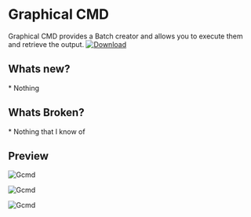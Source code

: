 <h1>Graphical CMD</h1>
Graphical CMD provides a Batch creator and allows you to execute them and retrieve the output.

<a href="url">
  <img src="http://i.imgur.com/qoGP19r.png" alt="Download">
</a>

<h2>Whats new?</h2>
* Nothing

<h2>Whats Broken?</h2>
* Nothing that I know of

<h2>Preview</h2> 

![Gcmd](http://i.imgur.com/tmSLJaR.png "Graphical CMD Preview")

![Gcmd](http://i.imgur.com/FUga8JD.png "Graphical CMD Preview")

![Gcmd](http://i.imgur.com/49VZAa1.png "Graphical CMD Preview")